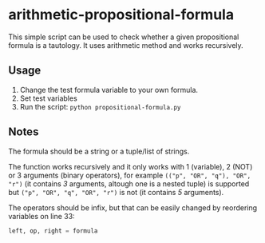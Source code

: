 # arithmetic-propositional-formula

This simple script can be used to check whether a given propositional formula is a tautology. It uses arithmetic method and works recursively.

## Usage
1. Change the test formula variable to your own formula.
2. Set test variables
3. Run the script: `python propositional-formula.py`

## Notes
The formula should be a string or a tuple/list of strings.

The function works recursively and it only works with 1 (variable), 2 (NOT) or 3 arguments (binary operators), for example `(("p", "OR", "q"), "OR", "r")` (it contains *3* arguments, altough one is a nested tuple) is supported but `("p", "OR", "q", "OR", "r")` is not (it contains *5* arguments).

The operators should be infix, but that can be easily changed by reordering variables on line 33:

```python
left, op, right = formula
```